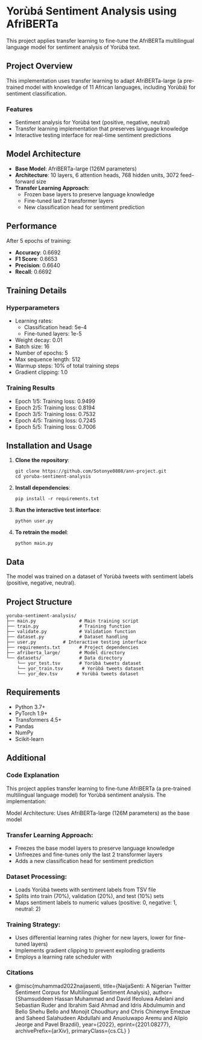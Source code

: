 # Yorùbá Sentiment Analysis using AfriBERTa

This project applies transfer learning to fine-tune the AfriBERTa multilingual language model for sentiment analysis of Yorùbá text.

## Project Overview

This implementation uses transfer learning to adapt AfriBERTa-large (a pre-trained model with knowledge of 11 African languages, including Yorùbá) for sentiment classification.

### Features
- Sentiment analysis for Yorùbá text (positive, negative, neutral)
- Transfer learning implementation that preserves language knowledge
- Interactive testing interface for real-time sentiment predictions

## Model Architecture

- **Base Model**: AfriBERTa-large (126M parameters)
- **Architecture**: 10 layers, 6 attention heads, 768 hidden units, 3072 feed-forward size
- **Transfer Learning Approach**:
  - Frozen base layers to preserve language knowledge
  - Fine-tuned last 2 transformer layers
  - New classification head for sentiment prediction

## Performance

After 5 epochs of training:
- **Accuracy**: 0.6692
- **F1 Score**: 0.6653
- **Precision**: 0.6640
- **Recall**: 0.6692

## Training Details

### Hyperparameters
- Learning rates:
  - Classification head: 5e-4
  - Fine-tuned layers: 1e-5
- Weight decay: 0.01
- Batch size: 16
- Number of epochs: 5
- Max sequence length: 512
- Warmup steps: 10% of total training steps
- Gradient clipping: 1.0

### Training Results
- Epoch 1/5: Training loss: 0.9499
- Epoch 2/5: Training loss: 0.8194
- Epoch 3/5: Training loss: 0.7532
- Epoch 4/5: Training loss: 0.7245
- Epoch 5/5: Training loss: 0.7006

## Installation and Usage

1. **Clone the repository**:
   ```
   git clone https://github.com/Sotonye0808/ann-project.git
   cd yoruba-sentiment-analysis
   ```

2. **Install dependencies**:
   ```
   pip install -r requirements.txt
   ```

3. **Run the interactive test interface**:
   ```
   python user.py
   ```

4. **To retrain the model**:
   ```
   python main.py
   ```

## Data

The model was trained on a dataset of Yorùbá tweets with sentiment labels (positive, negative, neutral).

## Project Structure
```
yoruba-sentiment-analysis/
├── main.py                # Main training script
├── train.py               # Training function
├── validate.py            # Validation function
├── dataset.py             # Dataset handling
├── user.py          # Interactive testing interface
├── requirements.txt       # Project dependencies
├── afriberta_large/       # Model directory
└── datasets/              # Data directory
    └── yor_test.tsv       # Yorùbá tweets dataset
    └── yor_train.tsv       # Yorùbá tweets dataset
    └── yor_dev.tsv       # Yorùbá tweets dataset
```

## Requirements

- Python 3.7+
- PyTorch 1.9+
- Transformers 4.5+
- Pandas
- NumPy
- Scikit-learn

## Additional
### Code Explanation
This project applies transfer learning to fine-tune AfriBERTa (a pre-trained multilingual language model) for Yorùbá sentiment analysis. The implementation:

Model Architecture: Uses AfriBERTa-large (126M parameters) as the base model

### Transfer Learning Approach:

- Freezes the base model layers to preserve language knowledge
- Unfreezes and fine-tunes only the last 2 transformer layers
- Adds a new classification head for sentiment prediction

### Dataset Processing:

- Loads Yorùbá tweets with sentiment labels from TSV file
- Splits into train (70%), validation (20%), and test (10%) sets
- Maps sentiment labels to numeric values (positive: 0, negative: 1, neutral: 2)

### Training Strategy:

- Uses differential learning rates (higher for new layers, lower for fine-tuned layers)
- Implements gradient clipping to prevent exploding gradients
- Employs a learning rate scheduler with 

### Citations

- @misc{muhammad2022naijasenti, title={NaijaSenti: A Nigerian Twitter Sentiment Corpus for Multilingual Sentiment Analysis}, author={Shamsuddeen Hassan Muhammad and David Ifeoluwa Adelani and Sebastian Ruder and Ibrahim Said Ahmad and Idris Abdulmumin and Bello Shehu Bello and Monojit Choudhury and Chris Chinenye Emezue and Saheed Salahudeen Abdullahi and Anuoluwapo Aremu and Alipio Jeorge and Pavel Brazdil}, year={2022}, eprint={2201.08277}, archivePrefix={arXiv}, primaryClass={cs.CL} }